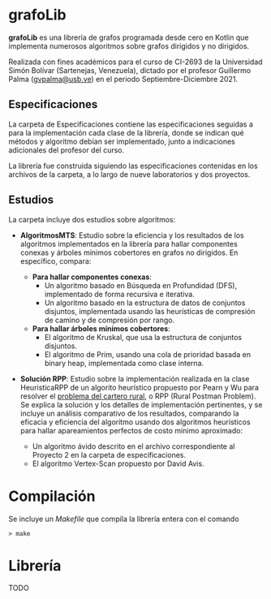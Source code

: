 # grafoLib

**grafoLib** es una librería de grafos programada desde cero en Kotlin que implementa numerosos algoritmos sobre grafos dirigidos y no dirigidos.

Realizada con fines académicos para el curso de CI-2693 de la Universidad Simón Bolívar (Sartenejas, Venezuela), dictado por el profesor Guillermo Palma (gvpalma@usb.ve) en el periodo Septiembre-Diciembre 2021.

## Especificaciones

La carpeta de Especificaciones contiene las especificaciones seguidas a para la implementación cada clase de la librería, donde se indican qué métodos y algoritmo debían ser implementado, junto a indicaciones adicionales del profesor del curso.

La librería fue construida siguiendo las especificaciones contenidas en los archivos de la carpeta, a lo largo de nueve laboratorios y dos proyectos.

## Estudios

La carpeta incluye dos estudios sobre algoritmos:

+ **AlgoritmosMTS**: Estudio sobre la eficiencia y los resultados de los algoritmos implementados en la librería para hallar componentes conexas y árboles mínimos cobertores en grafos no dirigidos. En específico, compara:
  - **Para hallar componentes conexas**:
    - Un algoritmo basado en Búsqueda en Profundidad (DFS), implementado de forma recursiva e iterativa.
    - Un algoritmo basado en la estructura de datos de conjuntos disjuntos, implementada usando las heurísticas de compresión de camino y de compresión por rango.
  - **Para hallar árboles mínimos cobertores**:
    - El algoritmo de Kruskal, que usa la estructura de conjuntos disjuntos.
    - El algoritmo de Prim, usando una cola de prioridad basada en binary heap, implementada como clase interna.

+ **Solución RPP**: Estudio sobre la implementación realizada en la clase HeuristicaRPP de un algorito heurístico propuesto por Pearn y Wu para resolver el [problema del cartero rural](https://es.wikipedia.org/wiki/Problema_del_cartero_chino#Variantes), o RPP (Rural Postman Problem). Se explica la solución y los detalles de implementación pertinentes, y se incluye un análisis comparativo de los resultados, comparando la eficacia y eficiencia del algoritmo usando dos algoritmos heurísticos para hallar apareamientos perfectos de costo mínimo aproximado:
  - Un algoritmo ávido descrito en el archivo correspondiente al Proyecto 2 en la carpeta de especificaciones.
  - El algoritmo Vertex-Scan propuesto por David Avis.

# Compilación

Se incluye un _Makefile_ que compila la librería entera con el comando
```
> make
```

# Librería

TODO
